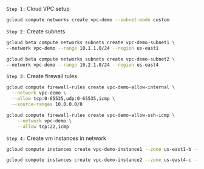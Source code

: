 `Step 1:` Cloud VPC setup

```sh
gcloud compute networks create vpc-demo --subnet-mode custom
```

`Step 2:` Create subnets

```sh
gcloud beta compute networks subnets create vpc-demo-subnet1 \
--network vpc-demo --range 10.1.1.0/24 --region us-east1

gcloud beta compute networks subnets create vpc-demo-subnet2 \
--network vpc-demo --range 10.2.1.0/24 --region us-east4

```

`Step 3:` Create firewall rules

```sh
gcloud compute firewall-rules create vpc-demo-allow-internal \
  --network vpc-demo \
  --allow tcp:0-65535,udp:0-65535,icmp \
  --source-ranges 10.0.0.0/8

gcloud compute firewall-rules create vpc-demo-allow-ssh-icmp \
    --network vpc-demo \
    --allow tcp:22,icmp
```

`Step 4:` Create vm instances in network

```sh
gcloud compute instances create vpc-demo-instance1 --zone us-east1-b --subnet vpc-demo-subnet1 --machine-type e2-medium

gcloud compute instances create vpc-demo-instance2 --zone us-east4-c --subnet vpc-demo-subnet2 --machine-type e2-medium
```
